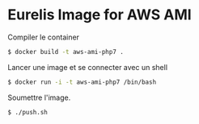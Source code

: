 # Eurelis Image for AWS AMI

Compiler le container
````bash
$ docker build -t aws-ami-php7 .
````

Lancer une image et se connecter avec un shell
````bash
$ docker run -i -t aws-ami-php7 /bin/bash
````

Soumettre l'image.
````bash
$ ./push.sh
````